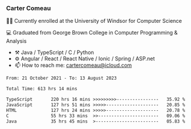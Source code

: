 ### Carter Comeau

🙋‍♂️ Currently enrolled at the University of Windsor for Computer Science

💻 Graduated from George Brown College in Computer Programming & Analysis

- ⚒️ Java / TypeScript / C / Python
- ⚙️ Angular / React / React Native / Ionic / Spring / ASP.net
- 📫 How to reach me: cartercomeau@icloud.com

<!--START_SECTION:waka-->

```txt
From: 21 October 2021 - To: 13 August 2023

Total Time: 613 hrs 14 mins

TypeScript       220 hrs 16 mins >>>>>>>>>----------------   35.92 %
JavaScript       127 hrs 51 mins >>>>>--------------------   20.85 %
HTML             127 hrs 24 mins >>>>>--------------------   20.78 %
C                55 hrs 33 mins  >>-----------------------   09.06 %
Java             35 hrs 45 mins  >------------------------   05.83 %
```

<!--END_SECTION:waka-->
